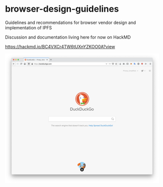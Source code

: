 # browser-design-guidelines
Guidelines and recommendations for browser vendor design and implementation of IPFS

Discussion and documentation living here for now on HackMD

https://hackmd.io/BC4VXCr4TW6tUXnYZKOO0A?view

![this should be a caption but is probablly alt text](https://github.com/ipfs/browser-design-guidelines/blob/master/Firefox70.0.1-1.png)
